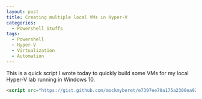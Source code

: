 ```yaml
---
layout: post
title: Creating multiple local VMs in Hyper-V
categories:
  - Powershell Stuffs
tags:
  - Powershell
  - Hyper-V
  - Virtualization
  - Automation
---
```


This is a quick script I wrote today to quickly build some VMs for my local Hyper-V lab running in Windows 10.

```html
<script src="https://gist.github.com/mockmyberet/e7397ee70a175a2300ea92eebb99fdfc.js"></script>
```
